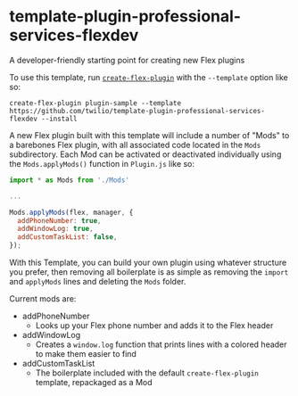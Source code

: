 # template-plugin-professional-services-flexdev
A developer-friendly starting point for creating new Flex plugins

To use this template, run [`create-flex-plugin`](https://github.com/twilio/flex-plugin-builder/tree/master/packages/create-flex-plugin) with the `--template` option like so:
```
create-flex-plugin plugin-sample --template https://github.com/twilio/template-plugin-professional-services-flexdev --install
```

A new Flex plugin built with this template will include a number of "Mods" to a barebones Flex plugin, with all associated code located in the `Mods` subdirectory. Each Mod can be activated or deactivated individually using the `Mods.applyMods()` function in `Plugin.js` like so:

```javascript
import * as Mods from './Mods'

...

Mods.applyMods(flex, manager, {
  addPhoneNumber: true,
  addWindowLog: true,
  addCustomTaskList: false,
});
```

With this Template, you can build your own plugin using whatever structure you prefer, then removing all boilerplate is as simple as removing the `import` and `applyMods` lines and deleting the `Mods` folder.

Current mods are: 
- addPhoneNumber
  - Looks up your Flex phone number and adds it to the Flex header
- addWindowLog
  - Creates a `window.log` function that prints lines with a colored header to make them easier to find
- addCustomTaskList
  - The boilerplate included with the default `create-flex-plugin` template, repackaged as a Mod
